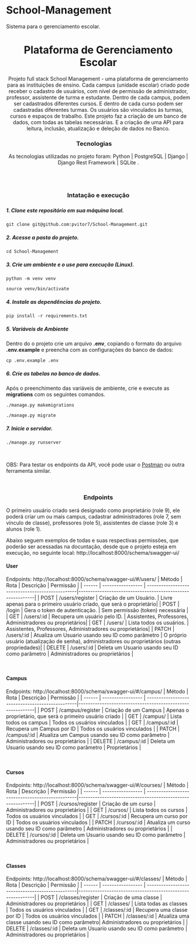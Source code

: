 # School-Management
Sistema para o gerenciamento escolar.

<h1 align="center">
  Plataforma de Gerenciamento Escolar
</h1>


<p align = "center">
Projeto full stack School Management - uma plataforma de gerenciamento para as instituições de ensino. Cada campus (unidade escolar) criado pode receber o cadastro de usuários, com nível de permissão de administrador, professor, assistente de turma e estudante. Dentro de cada campus, podem ser cadastrados diferentes cursos. E dentro de cada curso podem ser cadastradas diferentes turmas. Os usuários são vinculados às turmas, cursos e espaços de trabalho.
Este projeto faz a criação de um banco de dados, com todas as tabelas necessárias. E a criação de uma API para leitura, inclusão, atualização e deleção de dados no Banco.
</p>


<blockquote align="center"></blockquote>

<h3 align= "center">
  Tecnologias&nbsp;&nbsp;&nbsp;&nbsp;&nbsp;&nbsp;
</h3>

<p align="center" >
  As tecnologias utilizadas no projeto foram: Python | PostgreSQL | Django | Django Rest Framework | SQLite .
</p>
<br/>
<br/>

<h3 align= "center">
    Intatação e execução
<h3 align= "center">


##### 1. Clone este repositório em sua máquina local.

```
git clone git@github.com:pvitor7/School-Management.git
```

##### 2. Acesse a pasta do projeto.

```
cd School-Management
```

##### 3. Crie um ambiente e o use para execução (Linux).

```
python -m venv venv
```
```
source venv/bin/activate
```

##### 4. Instale as dependências do projeto.

```
pip install -r requirements.txt
```

##### 5. Variáveis de Ambiente

Dentro do  o projeto  crie um arquivo **.env**, copiando o formato do arquivo **.env.example**  e preencha com as configurações do banco de dados:

```
cp .env.example .env
```

##### 6. Crie as tabelas no banco de dados.
Após o preenchimento das variáveis de ambiente, crie e execute as **migrations** com os seguintes comandos.

  
```
./manage.py makemigrations
```

```
./manage.py migrate
```

##### 7. Inicie o servidor.

```
./manage.py runserver
```

<br/>

OBS: Para testar os endpoints da API, você pode usar o [Postman](https://www.postman.com/) ou outra ferramenta similar.

<br/>

<h3 align= "center">

Endpoints
</h3>


O primeiro usuário criado será designado como proprietário (role 9), ele poderá criar um ou mais campus, cadastrar administradores (role 7, sem vínculo de classe), professores (role 5), assistentes de classe (role 3) e alunos  (role 1).

Abaixo seguem exemplos de todas e suas respectivas permissões, que poderão ser acessadas na docuntação, desde que o projeto esteja em execução, no seguinte local: http://localhost:8000/schema/swagger-ui/

#### **User**
Endpoints: http://localhost:8000/schema/swagger-ui/#/users/
| Método | Rota              | Descrição                                       | Permissão              |
| ------ | ----------------- | ------------------------------------------------|-----------------------------------------------------------|
| POST   | /users/register   | Criação de um Usuário.                          | Livre apenas para o primeiro usuário criado, que será o proprietário|
| POST   | /login            | Gera o token de autenticação.                   | Sem permissão (token) necessária |
| GET    | /users/:id        | Recupera um usuário pelo ID.                    | Assistentes, Professores, Administradores ou proprietários|
| GET    | /users/           | Lista todos os usuários.                        | Assistentes, Professores, Administradores ou proprietários|
| PATCH  | /users/:id        | Atualiza um Usuario usando seu ID como parâmetro | O próprio usuário (atualização de senha), administradores ou proprietários (outras propriedades)|
| DELETE | /users/:id        | Deleta um Usuario usando seu ID como parâmetro   | Administradores ou proprietários |

<br/>

#### **Campus**
Endpoints: http://localhost:8000/schema/swagger-ui/#/campus/
| Método | Rota              | Descrição                                       | Permissão                                                 |
| ------ | ----------------- | ------------------------------------------------|-----------------------------------------------------------|
| POST   | /campus/register  | Criação de um Campus                            | Apenas o proprietário, que será o primeiro usuário criado |
| GET    | /campus/          | Lista todos os campus                           | Todos os usuários vinculados                              |
| GET    | /campus/:id       | Recupera um Campus por ID                       | Todos os usuários vinculados                              |
| PATCH  | /campus/:id       | Atualiza um Campus usando seu ID como parâmetro | Administradores ou proprietários                          |
| DELETE | /campus/:id       | Deleta um Usuario usando seu ID como parâmetro  | Proprietários                                             |

<br/>

#### **Cursos**
Endpoints: http://localhost:8000/schema/swagger-ui/#/courses/
| Método | Rota              | Descrição                                       | Permissão                                                 |
| ------ | ----------------- | ------------------------------------------------|-----------------------------------------------------------|
| POST   | /cursos/register  | Criação de um curso                             | Administradores ou proprietários                          |
| GET    | /cursos/          | Lista todos os cursos                           | Todos os usuários vinculados                              |
| GET    | /cursos/:id       | Recupera um curso por ID                        | Todos os usuários vinculados                              |
| PATCH  | /cursos/:id       | Atualiza um curso usando seu ID como parâmetro  | Administradores ou proprietários                          |
| DELETE | /cursos/:id       | Deleta um Usuario usando seu ID como parâmetro  | Administradores ou proprietários                          |

<br/>

#### **Classes**
Endpoints: http://localhost:8000/schema/swagger-ui/#/classes/
| Método | Rota              | Descrição                                       | Permissão                                                 |
| ------ | ----------------- | ------------------------------------------------|-----------------------------------------------------------|
| POST   | /classes/register | Criação de uma classe                           | Administradores ou proprietários                          |
| GET    | /classes/         | Lista todas as classes                          | Todos os usuários vinculados                              |
| GET    | /classes/:id      | Recupera uma classe por ID                      | Todos os usuários vinculados                              |
| PATCH  | /classes/:id      | Atualiza uma classe usando seu ID como parâmetro| Administradores ou proprietários                          |
| DELETE | /classes/:id      | Deleta um Usuario usando seu ID como parâmetro  | Administradores ou proprietários                          |

